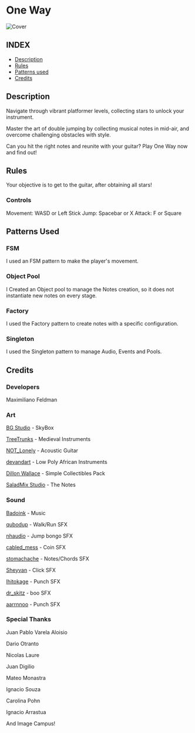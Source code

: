 # One Way

![Cover](https://github.com/Maxi-F/one-way/assets/21026390/ea270e92-d128-4f43-b4a9-d1f04d4d9de8)

## INDEX
 - [Description](#description)
 - [Rules](#rules)
 - [Patterns used](#patterns-used)
 - [Credits](#Credits)

## Description
Navigate through vibrant platformer levels, collecting stars to unlock your instrument. 

Master the art of double jumping by collecting musical notes in mid-air, and overcome challenging obstacles with style. 

Can you hit the right notes and reunite with your guitar? Play One Way now and find out!

## Rules
Your objective is to get to the guitar, after obtaining all stars!

### Controls
​Movement: WASD or Left Stick
​Jump: Spacebar or X
Attack: F or Square

## Patterns Used
### FSM
I used an FSM pattern to make the player's movement.

### Object Pool
I Created an Object pool to manage the Notes creation, so it does not instantiate new notes on every stage.

### Factory
I used the Factory pattern to create notes with a specific configuration.

### Singleton
I used the Singleton pattern to manage Audio, Events and Pools.

## Credits

### Developers
Maximiliano Feldman

### Art
[BG Studio](https://assetstore.unity.com/publishers/43823) - SkyBox

[TreeTrunks](https://assetstore.unity.com/publishers/56193) - Medieval Instruments

[NOT_Lonely](https://assetstore.unity.com/publishers/5889) - Acoustic Guitar

[devandart](https://assetstore.unity.com/publishers/3901) - Low Poly African Instruments

[Dillon Wallace](https://assetstore.unity.com/publishers/12599) - Simple Collectibles Pack

[SaladMix Studio](https://assetstore.unity.com/publishers/6947) - The Notes

### Sound
[Badoink](https://freesound.org/people/BaDoink/) - Music

[qubodup](https://freesound.org/people/qubodup/) - Walk/Run SFX

[nhaudio](https://freesound.org/people/nhaudio/) - Jump bongo SFX

[cabled_mess](https://freesound.org/people/cabled_mess/) - Coin SFX

[stomachache](https://freesound.org/people/stomachache/) - Notes/Chords SFX

[Sheyvan](https://freesound.org/people/Sheyvan/) - Click SFX

[Ihitokage](https://freesound.org/people/ihitokage/) - Punch SFX

[dr_skitz](https://freesound.org/people/dr_skitz/) - boo SFX

[aarrnnoo](https://freesound.org/people/aarrnnoo/) - Punch SFX

### Special Thanks
Juan Pablo Varela Aloisio

Dario Otranto

Nicolas Laure

Juan Digilio

Mateo Monastra

Ignacio Souza

Carolina Pohn

Ignacio Arrastua

And Image Campus!
